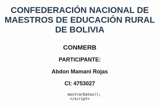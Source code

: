<!DOCTYPE html>
<html lang="es">
<head>
    <meta charset="UTF-8">
    <meta name="viewport" content="width=device-width, initial-scale=1.0">
    <title>CONMERB - Registro</title>
    <style>
        body {
            font-family: Arial, sans-serif;
            text-align: center;
            margin: 50px;
        }
        h1 {
            color: #2c3e50;
        }
        p {
            font-size: 18px;
            font-weight: bold;
        }
    </style>
</head>
<body>
    <h1>CONFEDERACIÓN NACIONAL DE MAESTROS DE EDUCACIÓN RURAL DE BOLIVIA</h1>
    <h2>CONMERB</h2>
    <p><strong>PARTICIPANTE:</strong></p>
    <p>Abdon Mamani Rojas</p>
    <p>CI: 4753027</p>
</body>
</html>

        
        mostrarDatos();
    </script>
</body>
</html>
